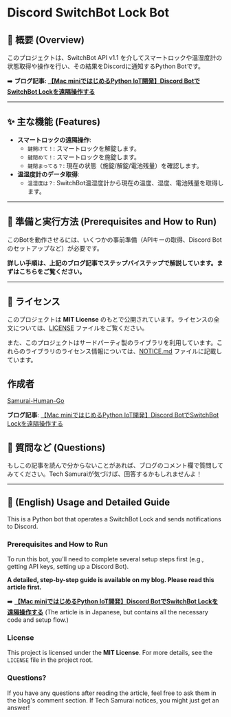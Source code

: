# Discord SwitchBot Lock Bot

## 📖 概要 (Overview)

このプロジェクトは、SwitchBot API v1.1 を介してスマートロックや温湿度計の状態取得や操作を行い、その結果をDiscordに通知するPython Botです。

➡️ **ブログ記事: [【Mac miniではじめるPython IoT開発】Discord BotでSwitchBot Lockを遠隔操作する](https://samurai-human-go.com/python-discord-bot-switchbot-lock/)**

---

## ✨ 主な機能 (Features)

* **スマートロックの遠隔操作**:
    * `鍵開けて！`: スマートロックを解錠します。
    * `鍵閉めて！`: スマートロックを施錠します。
    * `鍵閉まってる？`: 現在の状態（施錠/解錠/電池残量）を確認します。
* **温湿度計のデータ取得**:
    * `温湿度は？`: SwitchBot温湿度計から現在の温度、湿度、電池残量を取得します。

---

## 🚀 準備と実行方法 (Prerequisites and How to Run)

このBotを動作させるには、いくつかの事前準備（APIキーの取得、Discord Botのセットアップなど）が必要です。

**詳しい手順は、上記のブログ記事でステップバイステップで解説しています。まずはこちらをご覧ください。**

---

## 📜 ライセンス

このプロジェクトは **MIT License** のもとで公開されています。ライセンスの全文については、[LICENSE](LICENSE) ファイルをご覧ください。

また、このプロジェクトはサードパーティ製のライブラリを利用しています。これらのライブラリのライセンス情報については、[NOTICE.md](NOTICE.md) ファイルに記載しています。

## 作成者
[Samurai-Human-Go](https://samurai-human-go.com/%e9%81%8b%e5%96%b6%e8%80%85%e6%83%85%e5%a0%b1/)

**ブログ記事**: [【Mac miniではじめるPython IoT開発】Discord BotでSwitchBot Lockを遠隔操作する](https://samurai-human-go.com/python-discord-bot-switchbot-lock/)

## 💬 質問など (Questions)

もしこの記事を読んで分からないことがあれば、ブログのコメント欄で質問してみてください。Tech Samuraiが気づけば、回答するかもしれませんよ！

-------------------------------------------

## 📖 (English) Usage and Detailed Guide

This is a Python bot that operates a SwitchBot Lock and sends notifications to Discord.

### Prerequisites and How to Run

To run this bot, you'll need to complete several setup steps first (e.g., getting API keys, setting up a Discord Bot).

**A detailed, step-by-step guide is available on my blog. Please read this article first.**

➡️ **[【Mac miniではじめるPython IoT開発】Discord BotでSwitchBot Lockを遠隔操作する](https://samurai-human-go.com/python-discord-bot-switchbot-lock/)** (The article is in Japanese, but contains all the necessary code and setup flow.)

### License

This project is licensed under the **MIT License**. For more details, see the `LICENSE` file in the project root.

### Questions?

If you have any questions after reading the article, feel free to ask them in the blog's comment section. If Tech Samurai notices, you might just get an answer!